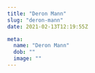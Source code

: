 ```yaml
---
title: "Deron Mann"
slug: "deron-mann"
date: 2021-02-13T12:19:55Z

meta:
  name: "Deron Mann"
  dob: ""
  image: ""
---
```


